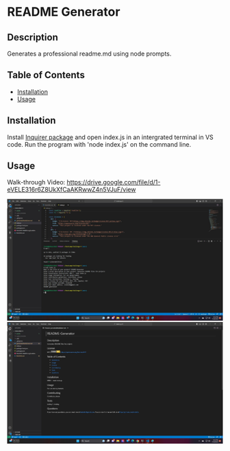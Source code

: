 # README Generator

## Description
Generates a professional readme.md using node prompts.



## Table of Contents
- [Installation](#installation)
- [Usage](#usage)


## Installation
Install [Inquirer package](https://www.npmjs.com/package/inquirer/v/8.2.4) and open index.js in an intergrated terminal in VS code. Run the program with 'node index.js' on the command line.

## Usage
Walk-through Video: https://drive.google.com/file/d/1-eVELE316r6Z8UkXfCaAKRwwZ4n5VJuF/view

![NodeCommands](assets/Untitled1.jpg)
![READMEGenerated](assets/Untitled2.jpg)